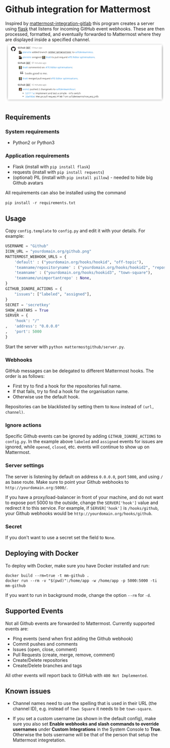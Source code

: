# Github integration for Mattermost

Inspired by [mattermost-integration-gitlab](https://github.com/NotSqrt/mattermost-integration-gitlab) this program creates a server using [flask](https://github.com/mitsuhiko/flask) that listens for incoming GitHub event webhooks. These are then processed, formatted, and eventually forwarded to Mattermost where they are displayed inside a specified channel.
![](docs/preview.png)

## Requirements
### System requirements
- Python2 or Python3

### Application requirements

- Flask (install with `pip install flask`)
- requests (install with `pip install requests`)
- (optional) PIL (install with `pip install pillow`) - needed to hide big Github avatars

All requirements can also be installed using the command

`pip install -r requirements.txt`

## Usage
Copy `config.template` to `config.py` and edit it with your details. For example:

```python
USERNAME = "Github"
ICON_URL = "yourdomain.org/github.png"
MATTERMOST_WEBHOOK_URLS = {
    'default' : ("yourdomain.org/hooks/hookid", "off-topic"),
    'teamname/repositoryname' : ("yourdomain.org/hooks/hookid2", "repository-channel-id"),
    'teamname' : ("yourdomain.org/hooks/hookid3", "town-square"),
    'teamname/unimportantrepo' : None,
}
GITHUB_IGNORE_ACTIONS = {
    "issues": ["labeled", "assigned"],
}
SECRET = 'secretkey'
SHOW_AVATARS = True
SERVER = {
    'hook': "/"
,   'address': "0.0.0.0"
,   'port': 5000
}
```

Start the server with `python mattermostgithub/server.py`.

### Webhooks
GitHub messages can be delegated to different Mattermost hooks. The order is as
follows:
- First try to find a hook for the repositories full name.
- If that fails, try to find a hook for the organisation name.
- Otherwise use the default hook.

Repositories can be blacklisted by setting them to `None` instead of
`(url, channel)`.

### Ignore actions
Specific Github events can be ignored by adding `GITHUB_IGNORE_ACTIONS` to `config.py`. In the example above `labeled` and `assigned` events for
issues are ignored, while `opened`, `closed`, etc. events will continue to show
up on Mattermost.

### Server settings
The server is listening by default on address `0.0.0.0`, port `5000`, and
using `/` as base route.
Make sure to point your Github webhooks to `http://yourdomain.org:5000/`.

If you have a proxy/load-balancer in front of your machine, and do not want to
expose port 5000 to the outside, change the `SERVER['hook']` value and redirect it
to this service.
For example, if `SERVER['hook']` is `/hooks/github`, your Github webhooks
would be `http://yourdomain.org/hooks/github`.

### Secret
If you don't want to use a secret set the field to `None`.

## Deploying with Docker

To deploy with Docker, make sure you have Docker installed and run:

```
docker build --rm=true -t mm-github .
docker run --rm -v "$(pwd)":/home/app -w /home/app -p 5000:5000 -ti mm-github
```

If you want to run in background mode, change the option `--rm` for `-d`.

## Supported Events

Not all Github events are forwarded to Mattermost. Currently supported events are:

* Ping events (send when first adding the Github webhook)
* Commit pushes and comments
* Issues (open, close, comment)
* Pull Requests (create, merge, remove, comment)
* Create/Delete repositories
* Create/Delete branches and tags

All other events will report back to GitHub with `400 Not Implemented`.

## Known issues

- Channel names need to use the spelling that is used in their URL (the channel ID), e.g. instead
of `Town Square` it needs to be `town-square`.

- If you set a custom username (as shown in the default config), make sure you also set **Enable webhooks and slash commands to override usernames** under **Custom Integrations** in the System Console to **True**. Otherwise the bots username will be that of the person that setup the Mattermost integretation.
